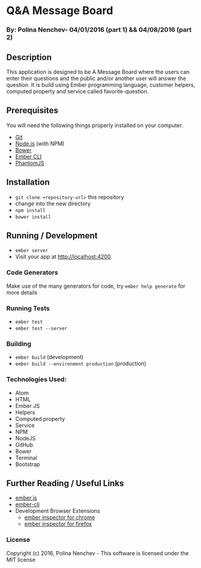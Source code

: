 # Q&A Message Board
### By: Polina Nenchev- 04/01/2016 (part 1) && 04/08/2016 (part 2)


## Description

This application is designed to be A Message Board where the users can enter their questions and the public and/or another user will answer the question. It is build using Ember programming language, customer helpers, computed property and service called favorite-question.

## Prerequisites

You will need the following things properly installed on your computer.

* [Git](http://git-scm.com/)
* [Node.js](http://nodejs.org/) (with NPM)
* [Bower](http://bower.io/)
* [Ember CLI](http://ember-cli.com/)
* [PhantomJS](http://phantomjs.org/)

## Installation

* `git clone <repository-url>` this repository
* change into the new directory
* `npm install`
* `bower install`

## Running / Development

* `ember server`
* Visit your app at [http://localhost:4200](http://localhost:4200).

### Code Generators

Make use of the many generators for code, try `ember help generate` for more details

### Running Tests

* `ember test`
* `ember test --server`

### Building

* `ember build` (development)
* `ember build --environment production` (production)

### Technologies Used:
* Atom
* HTML
* Ember JS
* Helpers
* Computed property
* Service
* NPM
* NodeJS
* GitHub
* Bower
* Terminal
* Bootstrap


## Further Reading / Useful Links

* [ember.js](http://emberjs.com/)
* [ember-cli](http://ember-cli.com/)
* Development Browser Extensions
  * [ember inspector for chrome](https://chrome.google.com/webstore/detail/ember-inspector/bmdblncegkenkacieihfhpjfppoconhi)
  * [ember inspector for firefox](https://addons.mozilla.org/en-US/firefox/addon/ember-inspector/)


### License

Copyright (c) 2016, Polina Nenchev - This software is licensed under the MIT license
